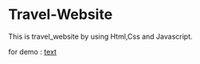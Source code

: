 # Travel-Website
This is travel_website by using Html,Css and Javascript.

for demo : [text](http://127.0.0.1:5500/index.html)